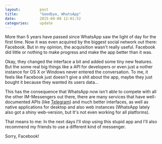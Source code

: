```yaml
---
layout:         post
title:          "Goodbye, WhatsApp"
date:           2015-04-08 12:01:52
categories:     update
---
```


More than 5 years have passed since WhatsApp saw the light of day for the first time. Now it was even acquired by the biggest social network out there: Facebook. But in my opinion, the acquisition wasn't really useful. Facebook did little or nothing to make progress and make the app better than it was.

Okay, they changed the interface a bit and added some tiny new features. But the some real big things like a API for developers or even just a nother instance for OS X or Windows never entered the conversation. To me, it feels like Facebook just doesn't give a shit about the app, maybe they just bought it because they wanted its users data...

This has the consequence that WhatsApp now isn't able to compete with all the other IM-Messengers out there, there are many services that have well-documented APIs (like [Telegram][1]) and much better interfaces, as well as native applications for desktop and also web instances (WhatsApp lately also got a shiny web-version, but It's not even working for all platforms).

That means to me: In the next days I'll stop using this stupid app and I'll also recommend my friends to use a different kind of messenger. 

Sorry, Facebook!

[1]: http://telegram.org